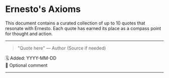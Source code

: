 # Ernesto's Axioms

This document contains a curated collection of up to 10 quotes that resonate with Ernesto. Each quote has earned its place as a compass point for thought and action.

---

> "Quote here"
> — Author (Source if needed)

🗓️ Added: YYYY-MM-DD  
📝 Optional comment  

--- 